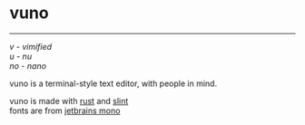 # vuno
---
*v - vimified<br>
u - nu<br>
no - nano*

vuno is a terminal-style text editor, with people in mind.

vuno is made with [rust](https://rust-lang.org/) and [slint](https://slint.dev/)<br>
fonts are from [jetbrains mono](https://github.com/JetBrains/JetBrainsMono)